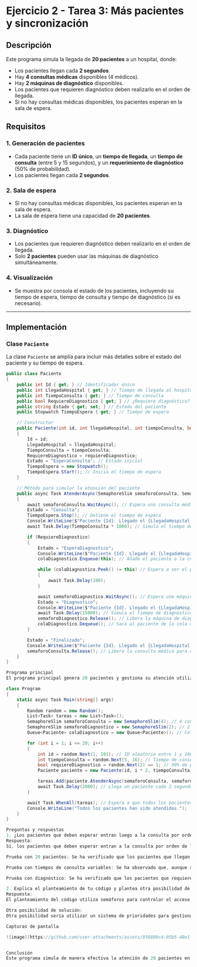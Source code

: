 # Ejercicio 2 - Tarea 3: Más pacientes y sincronización

## Descripción
Este programa simula la llegada de **20 pacientes** a un hospital, donde:
- Los pacientes llegan cada **2 segundos**.
- Hay **4 consultas médicas** disponibles (4 médicos).
- Hay **2 máquinas de diagnóstico** disponibles.
- Los pacientes que requieren diagnóstico deben realizarlo en el orden de llegada.
- Si no hay consultas médicas disponibles, los pacientes esperan en la sala de espera.

## Requisitos
### 1. Generación de pacientes
- Cada paciente tiene un **ID único**, un **tiempo de llegada**, un **tiempo de consulta** (entre 5 y 15 segundos), y un **requerimiento de diagnóstico** (50% de probabilidad).
- Los pacientes llegan cada **2 segundos**.

### 2. Sala de espera
- Si no hay consultas médicas disponibles, los pacientes esperan en la sala de espera.
- La sala de espera tiene una capacidad de **20 pacientes**.

### 3. Diagnóstico
- Los pacientes que requieren diagnóstico deben realizarlo en el orden de llegada.
- Solo **2 pacientes** pueden usar las máquinas de diagnóstico simultáneamente.

### 4. Visualización
- Se muestra por consola el estado de los pacientes, incluyendo su tiempo de espera, tiempo de consulta y tiempo de diagnóstico (si es necesario).

---

## Implementación

### Clase `Paciente`
La clase `Paciente` se amplía para incluir más detalles sobre el estado del paciente y su tiempo de espera.

```csharp
public class Paciente
{
    public int Id { get; } // Identificador único
    public int LlegadaHospital { get; } // Tiempo de llegada al hospital
    public int TiempoConsulta { get; } // Tiempo de consulta
    public bool RequiereDiagnostico { get; } // ¿Requiere diagnóstico?
    public string Estado { get; set; } // Estado del paciente
    public Stopwatch TiempoEspera { get; } // Tiempo de espera

    // Constructor
    public Paciente(int id, int llegadaHospital, int tiempoConsulta, bool requiereDiagnostico)
    {
        Id = id;
        LlegadaHospital = llegadaHospital;
        TiempoConsulta = tiempoConsulta;
        RequiereDiagnostico = requiereDiagnostico;
        Estado = "EsperaConsulta"; // Estado inicial
        TiempoEspera = new Stopwatch();
        TiempoEspera.Start(); // Inicia el tiempo de espera
    }

    // Método para simular la atención del paciente
    public async Task AtenderAsync(SemaphoreSlim semaforoConsulta, SemaphoreSlim semaforoDiagnostico, Queue<Paciente> colaDiagnostico)
    {
        await semaforoConsulta.WaitAsync(); // Espera una consulta médica disponible
        Estado = "Consulta";
        TiempoEspera.Stop(); // Detiene el tiempo de espera
        Console.WriteLine($"Paciente {Id}. Llegado el {LlegadaHospital / 2}. Estado: {Estado}. Duración Espera: {TiempoEspera.Elapsed.Seconds} segundos.");
        await Task.Delay(TiempoConsulta * 1000); // Simula el tiempo de consulta

        if (RequiereDiagnostico)
        {
            Estado = "EsperaDiagnostico";
            Console.WriteLine($"Paciente {Id}. Llegado el {LlegadaHospital / 2}. Estado: {Estado}.");
            colaDiagnostico.Enqueue(this); // Añade el paciente a la cola de diagnóstico

            while (colaDiagnostico.Peek() != this) // Espera a ser el primero en la cola
            {
                await Task.Delay(100);
            }

            await semaforoDiagnostico.WaitAsync(); // Espera una máquina de diagnóstico disponible
            Estado = "Diagnostico";
            Console.WriteLine($"Paciente {Id}. Llegado el {LlegadaHospital / 2}. Estado: {Estado}.");
            await Task.Delay(15000); // Simula el tiempo de diagnóstico
            semaforoDiagnostico.Release(); // Libera la máquina de diagnóstico
            colaDiagnostico.Dequeue(); // Saca al paciente de la cola de diagnóstico
        }

        Estado = "Finalizado";
        Console.WriteLine($"Paciente {Id}. Llegado el {LlegadaHospital / 2}. Estado: {Estado}.");
        semaforoConsulta.Release(); // Libera la consulta médica para el siguiente paciente
    }
}

Programa principal
El programa principal genera 20 pacientes y gestiona su atención utilizando semáforos para controlar el acceso a las consultas médicas y las máquinas de diagnóstico.

class Program
{
    static async Task Main(string[] args)
    {
        Random random = new Random();
        List<Task> tareas = new List<Task>();
        SemaphoreSlim semaforoConsulta = new SemaphoreSlim(4); // 4 consultas médicas
        SemaphoreSlim semaforoDiagnostico = new SemaphoreSlim(2); // 2 máquinas de diagnóstico
        Queue<Paciente> colaDiagnostico = new Queue<Paciente>(); // Cola para mantener el orden de llegada

        for (int i = 1; i <= 20; i++)
        {
            int id = random.Next(1, 101); // ID aleatorio entre 1 y 100
            int tiempoConsulta = random.Next(5, 16); // Tiempo de consulta entre 5 y 15 segundos
            bool requiereDiagnostico = random.Next(2) == 1; // 50% de probabilidad de requerir diagnóstico
            Paciente paciente = new Paciente(id, i * 2, tiempoConsulta, requiereDiagnostico);

            tareas.Add(paciente.AtenderAsync(semaforoConsulta, semaforoDiagnostico, colaDiagnostico));
            await Task.Delay(2000); // Llega un paciente cada 2 segundos
        }

        await Task.WhenAll(tareas); // Espera a que todos los pacientes sean atendidos
        Console.WriteLine("Todos los pacientes han sido atendidos.");
    }
}

Preguntas y respuestas
1. ¿Los pacientes que deben esperar entran luego a la consulta por orden de llegada? Explica qué tipo de pruebas has realizado para comprobar este comportamiento.
Respuesta:
Sí, los pacientes que deben esperar entran a la consulta por orden de llegada. Para comprobar este comportamiento, se han realizado las siguientes pruebas:

Prueba con 20 pacientes: Se ha verificado que los pacientes que llegan primero son atendidos primero, independientemente de su tiempo de consulta.

Prueba con tiempos de consulta variables: Se ha observado que, aunque algunos pacientes tienen tiempos de consulta más largos, el orden de llegada se mantiene.

Prueba con diagnóstico: Se ha verificado que los pacientes que requieren diagnóstico realizan las pruebas en el orden de llegada, utilizando la cola de diagnóstico.

2. Explica el planteamiento de tu código y plantea otra posibilidad de solución a la que has programado.
Respuesta:
El planteamiento del código utiliza semáforos para controlar el acceso a las consultas médicas y las máquinas de diagnóstico, y una cola para mantener el orden de llegada de los pacientes que requieren diagnóstico. Esto garantiza que los pacientes sean atendidos en el orden correcto y que no se exceda el límite de recursos disponibles.

Otra posibilidad de solución:
Otra posibilidad sería utilizar un sistema de prioridades para gestionar el acceso a las consultas y las máquinas de diagnóstico. Por ejemplo, los pacientes con mayor prioridad (emergencias) podrían ser atendidos primero, independientemente de su orden de llegada. Sin embargo, esta solución sería más compleja de implementar y requeriría un sistema de gestión de prioridades adicional.

Capturas de pantalla

![image](https://github.com/user-attachments/assets/956889c4-05b5-48e1-8b26-9d50dbcdd30a)


Conclusión
Este programa simula de manera efectiva la atención de 20 pacientes en un hospital, gestionando tanto las consultas médicas como las pruebas de diagnóstico. Se ha utilizado sincronización para garantizar que los recursos no se sobresaturen y que los pacientes sean atendidos en el orden correcto.

